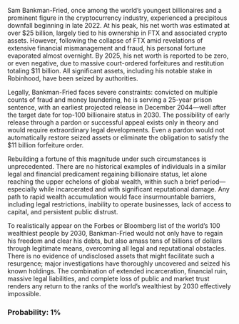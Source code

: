 Sam Bankman-Fried, once among the world’s youngest billionaires and a prominent figure in the cryptocurrency industry, experienced a precipitous downfall beginning in late 2022. At his peak, his net worth was estimated at over $25 billion, largely tied to his ownership in FTX and associated crypto assets. However, following the collapse of FTX amid revelations of extensive financial mismanagement and fraud, his personal fortune evaporated almost overnight. By 2025, his net worth is reported to be zero, or even negative, due to massive court-ordered forfeitures and restitution totaling $11 billion. All significant assets, including his notable stake in Robinhood, have been seized by authorities.

Legally, Bankman-Fried faces severe constraints: convicted on multiple counts of fraud and money laundering, he is serving a 25-year prison sentence, with an earliest projected release in December 2044—well after the target date for top-100 billionaire status in 2030. The possibility of early release through a pardon or successful appeal exists only in theory and would require extraordinary legal developments. Even a pardon would not automatically restore seized assets or eliminate the obligation to satisfy the $11 billion forfeiture order.

Rebuilding a fortune of this magnitude under such circumstances is unprecedented. There are no historical examples of individuals in a similar legal and financial predicament regaining billionaire status, let alone reaching the upper echelons of global wealth, within such a brief period—especially while incarcerated and with significant reputational damage. Any path to rapid wealth accumulation would face insurmountable barriers, including legal restrictions, inability to operate businesses, lack of access to capital, and persistent public distrust.

To realistically appear on the Forbes or Bloomberg list of the world’s 100 wealthiest people by 2030, Bankman-Fried would not only have to regain his freedom and clear his debts, but also amass tens of billions of dollars through legitimate means, overcoming all legal and reputational obstacles. There is no evidence of undisclosed assets that might facilitate such a resurgence; major investigations have thoroughly uncovered and seized his known holdings. The combination of extended incarceration, financial ruin, massive legal liabilities, and complete loss of public and market trust renders any return to the ranks of the world’s wealthiest by 2030 effectively impossible.

### Probability: 1%